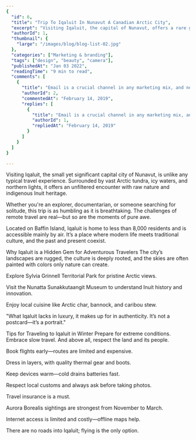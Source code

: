 ```yaml
---
{
  "id": 6,
  "title": "Trip To Iqaluit In Nunavut A Canadian Arctic City",
  "excerpt": "Visiting Iqaluit, the capital of Nunavut, offers a rare glimpse into the Canadian Arctic—where Inuit culture thrives, landscapes stretch endlessly, and nature presents itself in its rawest form. This blog explores the highlights, challenges, and unforgettable moments of a journey to one of the most remote cities in North America.",
  "authorId": 1,
  "thumbnail": {
    "large": "/images/blog/blog-list-02.jpg"
  },
  "categories": ["Marketing & branding"],
  "tags": ["design", "beauty", "camera"],
  "publishedAt": "Jan 03 2022",
  "readingTime": "9 min to read",
  "comments": [
    {
      "title": "Email is a crucial channel in any marketing mix, and never has this been truer than for today’s entrepreneur. Curious what to say.",
      "authorId": 2,
      "commentedAt": "February 14, 2019",
      "replies": [
        {
          "title": "Email is a crucial channel in any marketing mix, and never has this been truer than for today’s entrepreneur. Curious what to say.",
          "authorId": 1,
          "repliedAt": "February 14, 2019"
        }
      ]
    }
  ]
}

---
```

Visiting Iqaluit, the small yet significant capital city of Nunavut, is unlike any typical travel experience. Surrounded by vast Arctic tundra, icy waters, and northern lights, it offers an unfiltered encounter with raw nature and indigenous Inuit heritage.

Whether you're an explorer, documentarian, or someone searching for solitude, this trip is as humbling as it is breathtaking. The challenges of remote travel are real—but so are the moments of pure awe.

Located on Baffin Island, Iqaluit is home to less than 8,000 residents and is accessible mainly by air. It’s a place where modern life meets traditional culture, and the past and present coexist.

Why Iqaluit is a Hidden Gem for Adventurous Travelers
The city’s landscapes are rugged, the culture is deeply rooted, and the skies are often painted with colors only nature can create.

Explore Sylvia Grinnell Territorial Park for pristine Arctic views.

Visit the Nunatta Sunakkutaangit Museum to understand Inuit history and innovation.

Enjoy local cuisine like Arctic char, bannock, and caribou stew.

"What Iqaluit lacks in luxury, it makes up for in authenticity. It’s not a postcard—it’s a portrait."

Tips for Traveling to Iqaluit in Winter
Prepare for extreme conditions. Embrace slow travel. And above all, respect the land and its people.

Book flights early—routes are limited and expensive.

Dress in layers, with quality thermal gear and boots.

Keep devices warm—cold drains batteries fast.

Respect local customs and always ask before taking photos.

Travel insurance is a must.

Aurora Borealis sightings are strongest from November to March.

Internet access is limited and costly—offline maps help.

There are no roads into Iqaluit; flying is the only option.